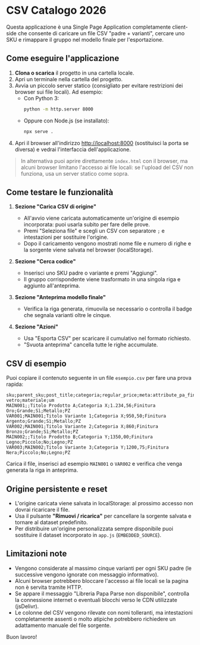 # CSV Catalogo 2026

Questa applicazione è una Single Page Application completamente client-side che consente di caricare un file CSV "padre + varianti", cercare uno SKU e rimappare il gruppo nel modello finale per l'esportazione.

## Come eseguire l'applicazione

1. **Clona o scarica** il progetto in una cartella locale.
2. Apri un terminale nella cartella del progetto.
3. Avvia un piccolo server statico (consigliato per evitare restrizioni dei browser sui file locali). Ad esempio:
   - Con Python 3:
     ```bash
     python -m http.server 8000
     ```
   - Oppure con Node.js (se installato):
     ```bash
     npx serve .
     ```
4. Apri il browser all'indirizzo [http://localhost:8000](http://localhost:8000) (sostituisci la porta se diversa) e vedrai l'interfaccia dell'applicazione.

> In alternativa puoi aprire direttamente `index.html` con il browser, ma alcuni browser limitano l'accesso ai file locali: se l'upload del CSV non funziona, usa un server statico come sopra.

## Come testare le funzionalità

1. **Sezione "Carica CSV di origine"**
   - All'avvio viene caricata automaticamente un'origine di esempio incorporata: puoi usarla subito per fare delle prove.
   - Premi "Seleziona file" e scegli un CSV con separatore `;` e intestazioni per sostituire l'origine.
   - Dopo il caricamento vengono mostrati nome file e numero di righe e la sorgente viene salvata nel browser (localStorage).

2. **Sezione "Cerca codice"**
   - Inserisci uno SKU padre o variante e premi "Aggiungi".
   - Il gruppo corrispondente viene trasformato in una singola riga e aggiunto all'anteprima.

3. **Sezione "Anteprima modello finale"**
   - Verifica la riga generata, rimuovila se necessario o controlla il badge che segnala varianti oltre le cinque.

4. **Sezione "Azioni"**
   - Usa "Esporta CSV" per scaricare il cumulativo nel formato richiesto.
   - "Svuota anteprima" cancella tutte le righe accumulate.

## CSV di esempio

Puoi copiare il contenuto seguente in un file `esempio.csv` per fare una prova rapida:

```
sku;parent_sku;post_title;categoria;regular_price;meta:attribute_pa_finitura;dimensione;per vetro;materiale;um
MAIN001;;Titolo Prodotto A;Categoria X;1.234,56;Finitura Oro;Grande;Sì;Metallo;PZ
VAR001;MAIN001;Titolo Variante 1;Categoria X;950,50;Finitura Argento;Grande;Sì;Metallo;PZ
VAR002;MAIN001;Titolo Variante 2;Categoria X;860;Finitura Bronzo;Grande;Sì;Metallo;PZ
MAIN002;;Titolo Prodotto B;Categoria Y;1350,00;Finitura Legno;Piccolo;No;Legno;PZ
VAR003;MAIN002;Titolo Variante 3;Categoria Y;1200,75;Finitura Nera;Piccolo;No;Legno;PZ
```

Carica il file, inserisci ad esempio `MAIN001` o `VAR002` e verifica che venga generata la riga in anteprima.

## Origine persistente e reset

- L'origine caricata viene salvata in localStorage: al prossimo accesso non dovrai ricaricare il file.
- Usa il pulsante **"Rimuovi / ricarica"** per cancellare la sorgente salvata e tornare al dataset predefinito.
- Per distribuire un'origine personalizzata sempre disponibile puoi sostituire il dataset incorporato in `app.js` (`EMBEDDED_SOURCE`).

## Limitazioni note

- Vengono considerate al massimo cinque varianti per ogni SKU padre (le successive vengono ignorate con messaggio informativo).
- Alcuni browser potrebbero bloccare l'accesso ai file locali se la pagina non è servita tramite HTTP.
- Se appare il messaggio "Libreria Papa Parse non disponibile", controlla la connessione internet o eventuali blocchi verso le CDN utilizzate (jsDelivr).
- Le colonne del CSV vengono rilevate con nomi tolleranti, ma intestazioni completamente assenti o molto atipiche potrebbero richiedere un adattamento manuale del file sorgente.

Buon lavoro!
